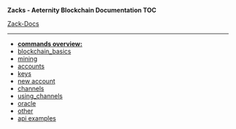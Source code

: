 **Zacks - Aeternity Blockchain Documentation TOC**

[Zack-Docs](#)

***
- **[commands overview:](commands)**
- [blockchain_basics](commands_basics)
- [mining](commands_mining)
- [accounts](commands_accounts)
- [keys](keys)  
- [new account](new_account) 
- [channels](commands_channels)
- [using_channels](using_channels)
- [oracle](commands_oracle)
- [other](commands_other)
- [api examples](api_examples)
